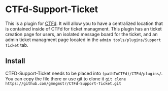 # CTFd-Support-Ticket
This is a plugin for [CTFd](https://ctfd.io/). It will allow you to have a centralized location that is contained inside of CTFd for ticket managment. This plugin has an ticket creation page for users, an isolated message board for the ticket, and an admin ticket managment page located in the `admin tools/plugins/Support Ticket` tab.

## Install
CTFD-Support-Ticket needs to be placed into `(pathToCTFd)/CTFd/plugins/`.
You can copy the file there or use git to clone it `git clone https://github.com/gmngmstr/CTFd-Support-Ticket.git`

